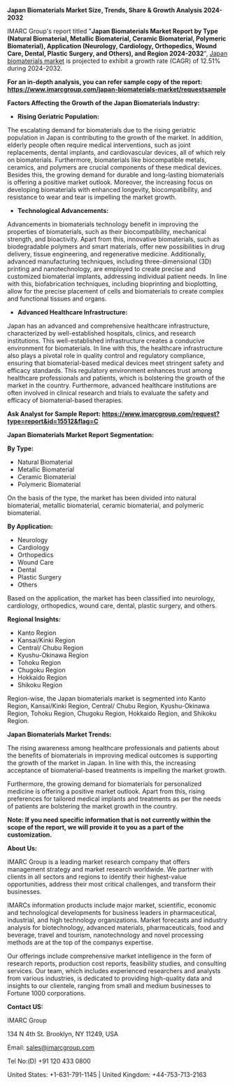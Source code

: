 ﻿**Japan Biomaterials Market Size, Trends, Share & Growth Analysis 2024-2032**

IMARC Group's report titled "**Japan Biomaterials Market Report by Type (Natural Biomaterial, Metallic Biomaterial, Ceramic Biomaterial, Polymeric Biomaterial), Application (Neurology, Cardiology, Orthopedics, Wound Care, Dental, Plastic Surgery, and Others), and Region 2024-2032**", [Japan biomaterials market](https://www.imarcgroup.com/japan-biomaterials-market) is projected to exhibit a growth rate (CAGR) of 12.51% during 2024-2032.

**For an in-depth analysis, you can refer sample copy of the report: <https://www.imarcgroup.com/japan-biomaterials-market/requestsample>**

**Factors Affecting the Growth of the Japan Biomaterials Industry:**

- **Rising Geriatric Population:**

The escalating demand for biomaterials due to the rising geriatric population in Japan is contributing to the growth of the market. In addition, elderly people often require medical interventions, such as joint replacements, dental implants, and cardiovascular devices, all of which rely on biomaterials. Furthermore, biomaterials like biocompatible metals, ceramics, and polymers are crucial components of these medical devices. Besides this, the growing demand for durable and long-lasting biomaterials is offering a positive market outlook. Moreover, the increasing focus on developing biomaterials with enhanced longevity, biocompatibility, and resistance to wear and tear is impelling the market growth.

- **Technological Advancements:**

Advancements in biomaterials technology benefit in improving the properties of biomaterials, such as their biocompatibility, mechanical strength, and bioactivity. Apart from this, innovative biomaterials, such as biodegradable polymers and smart materials, offer new possibilities in drug delivery, tissue engineering, and regenerative medicine. Additionally, advanced manufacturing techniques, including three-dimensional (3D) printing and nanotechnology, are employed to create precise and customized biomaterial implants, addressing individual patient needs. In line with this, biofabrication techniques, including bioprinting and bioplotting, allow for the precise placement of cells and biomaterials to create complex and functional tissues and organs.  

- **Advanced Healthcare Infrastructure:**

Japan has an advanced and comprehensive healthcare infrastructure, characterized by well-established hospitals, clinics, and research institutions. This well-established infrastructure creates a conducive environment for biomaterials. In line with this, the healthcare infrastructure also plays a pivotal role in quality control and regulatory compliance, ensuring that biomaterial-based medical devices meet stringent safety and efficacy standards. This regulatory environment enhances trust among healthcare professionals and patients, which is bolstering the growth of the market in the country. Furthermore, advanced healthcare institutions are often involved in clinical research and trials to evaluate the safety and efficacy of biomaterial-based therapies.     

**Ask Analyst for Sample Report: <https://www.imarcgroup.com/request?type=report&id=15512&flag=C>**

**Japan Biomaterials Market Report Segmentation:**

**By Type:**

- Natural Biomaterial
- Metallic Biomaterial
- Ceramic Biomaterial
- Polymeric Biomaterial

On the basis of the type, the market has been divided into natural biomaterial, metallic biomaterial, ceramic biomaterial, and polymeric biomaterial.  

**By Application:**

- Neurology
- Cardiology
- Orthopedics
- Wound Care
- Dental
- Plastic Surgery
- Others

Based on the application, the market has been classified into neurology, cardiology, orthopedics, wound care, dental, plastic surgery, and others.  

**Regional Insights:**

- Kanto Region
- Kansai/Kinki Region
- Central/ Chubu Region
- Kyushu-Okinawa Region
- Tohoku Region
- Chugoku Region
- Hokkaido Region
- Shikoku Region

Region-wise, the Japan biomaterials market is segmented into Kanto Region, Kansai/Kinki Region, Central/ Chubu Region, Kyushu-Okinawa Region, Tohoku Region, Chugoku Region, Hokkaido Region, and Shikoku Region.    

**Japan Biomaterials Market Trends:**

The rising awareness among healthcare professionals and patients about the benefits of biomaterials in improving medical outcomes is supporting the growth of the market in Japan. In line with this, the increasing acceptance of biomaterial-based treatments is impelling the market growth.

Furthermore, the growing demand for biomaterials for personalized medicine is offering a positive market outlook. Apart from this, rising preferences for tailored medical implants and treatments as per the needs of patients are bolstering the market growth in the country.   

**Note: If you need specific information that is not currently within the scope of the report, we will provide it to you as a part of the customization.**

**About Us:**

IMARC Group is a leading market research company that offers management strategy and market research worldwide. We partner with clients in all sectors and regions to identify their highest-value opportunities, address their most critical challenges, and transform their businesses.

IMARCs information products include major market, scientific, economic and technological developments for business leaders in pharmaceutical, industrial, and high technology organizations. Market forecasts and industry analysis for biotechnology, advanced materials, pharmaceuticals, food and beverage, travel and tourism, nanotechnology and novel processing methods are at the top of the companys expertise.

Our offerings include comprehensive market intelligence in the form of research reports, production cost reports, feasibility studies, and consulting services. Our team, which includes experienced researchers and analysts from various industries, is dedicated to providing high-quality data and insights to our clientele, ranging from small and medium businesses to Fortune 1000 corporations.

**Contact US:**

IMARC Group

134 N 4th St. Brooklyn, NY 11249, USA

Email: sales@imarcgroup.com

Tel No:(D) +91 120 433 0800

United States: +1-631-791-1145 | United Kingdom: +44-753-713-2163
